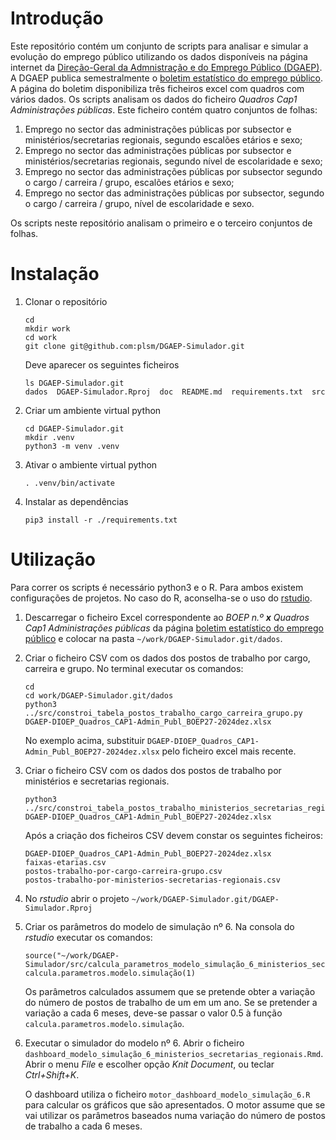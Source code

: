 # Introdução

Este repositório contém um conjunto de scripts para analisar e simular a evolução do emprego público utilizando os dados disponíveis na página internet da [Direção-Geral da Admnistração e do Emprego Público (DGAEP)](https://www.dgaep.gov.pt/).
A DGAEP publica semestralmente o [boletim estatístico do emprego público](https://www.dgaep.gov.pt/index.cfm?OBJID=C0F56E62-5381-4271-B010-37ECE5B31017).
A página do boletim disponibiliza três ficheiros excel com quadros com vários dados.
Os scripts analisam os dados do ficheiro *Quadros Cap1 Administrações públicas*.
Este ficheiro contém quatro conjuntos de folhas:

1. Emprego no sector das administrações públicas por subsector e ministérios/secretarias regionais, segundo escalões etários e sexo;
2. Emprego no sector das administrações públicas por subsector e ministérios/secretarias regionais, segundo nível de escolaridade e sexo;
3. Emprego no sector das administrações públicas por subsector segundo o cargo / carreira / grupo, escalões etários e sexo;
4. Emprego no sector das administrações públicas por subsector, segundo o cargo / carreira / grupo, nível de escolaridade e sexo.

Os scripts neste repositório analisam o primeiro e o terceiro conjuntos de folhas.

# Instalação

1. Clonar o repositório

       cd
	   mkdir work
	   cd work
	   git clone git@github.com:plsm/DGAEP-Simulador.git

   Deve aparecer os seguintes ficheiros

       ls DGAEP-Simulador.git
	   dados  DGAEP-Simulador.Rproj  doc  README.md  requirements.txt  src

2. Criar um ambiente virtual python

       cd DGAEP-Simulador.git
	   mkdir .venv
       python3 -m venv .venv

3. Ativar o ambiente virtual python

       . .venv/bin/activate

4. Instalar as dependências

	   pip3 install -r ./requirements.txt

# Utilização

Para correr os scripts é necessário python3 e o R. Para ambos existem configurações de projetos. No caso do R, aconselha-se o uso do [rstudio](https://posit.co/download/rstudio-desktop/).

1. Descarregar o ficheiro Excel correspondente ao *BOEP n.º __x__ Quadros Cap1 Administrações públicas* da página [boletim estatístico do emprego público](https://www.dgaep.gov.pt/index.cfm?OBJID=C0F56E62-5381-4271-B010-37ECE5B31017) e colocar na pasta `~/work/DGAEP-Simulador.git/dados`.

2. Criar o ficheiro CSV com os dados dos postos de trabalho por cargo, carreira e grupo. No terminal executar os comandos:

       cd
       cd work/DGAEP-Simulador.git/dados
	   python3 ../src/constroi_tabela_postos_trabalho_cargo_carreira_grupo.py DGAEP-DIOEP_Quadros_CAP1-Admin_Publ_BOEP27-2024dez.xlsx

   No exemplo acima, substituir `DGAEP-DIOEP_Quadros_CAP1-Admin_Publ_BOEP27-2024dez.xlsx` pelo ficheiro excel mais recente.

3. Criar o ficheiro CSV com os dados dos postos de trabalho por ministérios e secretarias regionais.

	   python3 ../src/constroi_tabela_postos_trabalho_ministerios_secretarias_regionais.py DGAEP-DIOEP_Quadros_CAP1-Admin_Publ_BOEP27-2024dez.xlsx

   Após a criação dos ficheiros CSV devem constar os seguintes ficheiros:

       DGAEP-DIOEP_Quadros_CAP1-Admin_Publ_BOEP27-2024dez.xlsx
       faixas-etarias.csv
       postos-trabalho-por-cargo-carreira-grupo.csv
       postos-trabalho-por-ministerios-secretarias-regionais.csv

4. No *rstudio* abrir o projeto `~/work/DGAEP-Simulador.git/DGAEP-Simulador.Rproj`

5. Criar os parâmetros do modelo de simulação nº 6. Na consola do *rstudio* executar os comandos:

       source("~/work/DGAEP-Simulador/src/calcula_parametros_modelo_simulação_6_ministerios_secretarias_regionais.R")
       calcula.parametros.modelo.simulação(1)

   Os parâmetros calculados assumem que se pretende obter a variação do número de postos de trabalho de um em um ano. Se se pretender a variação a cada 6 meses, deve-se passar o valor 0.5 à função `calcula.parametros.modelo.simulação`.

6. Executar o simulador do modelo nº 6. Abrir o ficheiro `dashboard_modelo_simulação_6_ministerios_secretarias_regionais.Rmd`. Abrir o menu *File* e escolher opção *Knit Document*, ou teclar *Ctrl+Shift+K*.

   O dashboard utiliza o ficheiro `motor_dashboard_modelo_simulação_6.R` para calcular os gráficos que são apresentados. O motor assume que se vai utilizar os parâmetros baseados numa variação do número de postos de trabalho a cada 6 meses.
